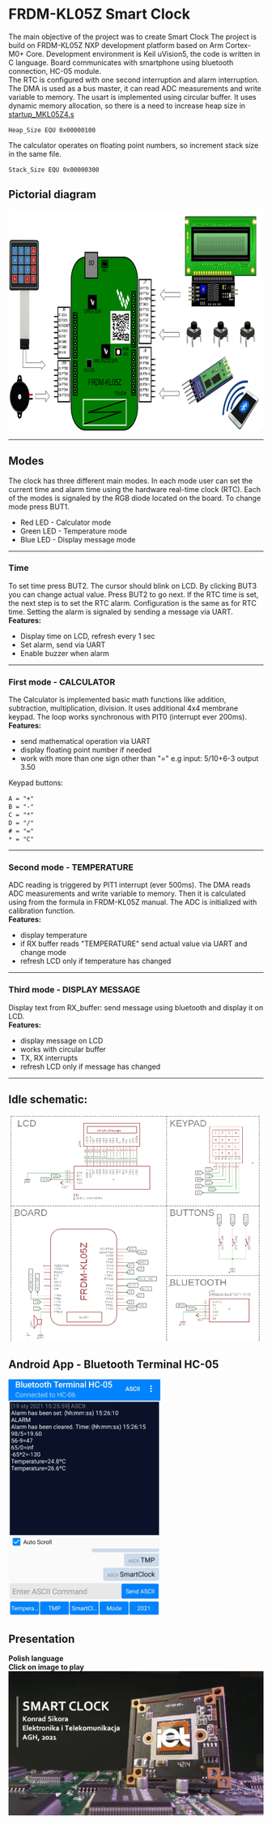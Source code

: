 # FRDM-KL05Z Smart Clock

The main objective of the project was to create Smart Clock The project is build on FRDM-KL05Z NXP development platform based on Arm Cortex-M0+ Core. Development environment is Keil uVision5, the code is written in C language. Board communicates with smartphone using bluetooth connection, HC-05 module.</br>
The RTC is configured with one second interruption and alarm interruption. The DMA is used as a bus master, it can read ADC measurements and write variable to memory. The usart is implemented using circular buffer. It uses dynamic memory allocation, so there is a need to increase heap size in [startup_MKL05Z4.s](RTE/Device/MKL05Z32xxx4/startup_MKL05Z4.s)
```
Heap_Size EQU 0x00000100
```
The calculator operates on floating point numbers, so increment stack size in the same file.
```
Stack_Size EQU 0x00000300
```
## Pictorial diagram
<img src="photos/scheme_block.png" width="800" height="435">

----

## Modes
The clock has three different main modes. In each mode user can set the current time and alarm time using the hardware real-time clock (RTC). Each of the modes is signaled by the RGB diode located on the board. To change mode press BUT1.
- Red LED - Calculator mode
- Green LED - Temperature mode
- Blue LED - Display message mode

----

### Time
To set time press BUT2. The cursor should blink on LCD. By clicking BUT3 you can change actual value. Press BUT2 to go next. If the RTC time is set, the next step is to set the  RTC alarm. Configuration is the same as for RTC time. Setting the alarm is signaled by sending a message via UART.
</br>**Features:**
- Display time on LCD, refresh every 1 sec
- Set alarm, send via UART
- Enable buzzer when alarm
----

### First mode - CALCULATOR
The Calculator is implemented basic math functions like addition, subtraction, multiplication, division. It uses additional 4x4 membrane keypad. The loop works synchronous with PIT0 (interrupt ever 200ms).
</br>**Features:**
- send mathematical operation via UART
- display floating point number if needed
- work with more than one sign other than "=" e.g input: 5/10+6-3 output 3.50

Keypad buttons: </br>
```
A = "+"
B = "-"
C = "*"
D = "/"
# = "="
* = "C"
```

----

### Second mode - TEMPERATURE 
ADC reading is triggered by PIT1 interrupt (ever 500ms). The DMA reads ADC measurements and write variable to memory. Then it is calculated using from the formula in FRDM-KL05Z manual. The ADC is initialized with calibration function.
</br>**Features:**
- display temperature
- if RX buffer reads "TEMPERATURE" send actual value via UART and change mode
- refresh LCD only if temperature has changed

----

### Third mode - DISPLAY MESSAGE
Display text from RX_buffer: send message using bluetooth and display it on LCD. 
</br>**Features:**
- display message on LCD
- works with circular buffer
- TX, RX interrupts
- refresh LCD only if message has changed

----

## Idle schematic:
<img src="photos/schematic.png" />

## Android App - Bluetooth Terminal HC-05
<img src="photos/android.jpg" width="300" height="466">

## Presentation
**Polish language**</br>
**Click on image to play**</br>
[![YOUTUBE LINK](photos/logo.png)](https://www.youtube.com/watch?v=JnZC-3QUlY4)
